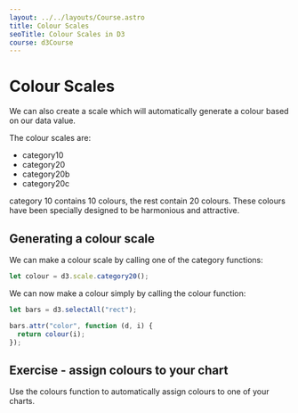 ```yaml
---
layout: ../../layouts/Course.astro
title: Colour Scales
seoTitle: Colour Scales in D3
course: d3Course
---
```


# Colour Scales

We can also create a scale which will automatically generate a colour based on our data value.

The colour scales are:

- category10
- category20
- category20b
- category20c

category 10 contains 10 colours, the rest contain 20 colours. These colours have been specially designed to be harmonious and attractive.

## Generating a colour scale

We can make a colour scale by calling one of the category functions:

```js
let colour = d3.scale.category20();
```

We can now make a colour simply by calling the colour function:

```js
let bars = d3.selectAll("rect");

bars.attr("color", function (d, i) {
  return colour(i);
});
```

## Exercise - assign colours to your chart

Use the colours function to automatically assign colours to one of your charts.
